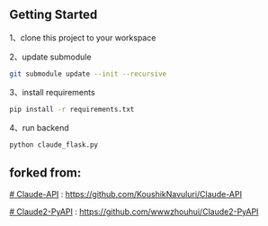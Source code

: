 
## Getting Started

1、clone this project to your workspace

2、update submodule

```bash
git submodule update --init --recursive
```
3、install requirements

```bash
pip install -r requirements.txt
```
4、run backend

```bash
python claude_flask.py
```

## forked from:

[# Claude-API](https://github.com/KoushikNavuluri/Claude-API) : https://github.com/KoushikNavuluri/Claude-API

[# Claude2-PyAPI](https://github.com/KoushikNavuluri/Claude-API) : https://github.com/wwwzhouhui/Claude2-PyAPI
